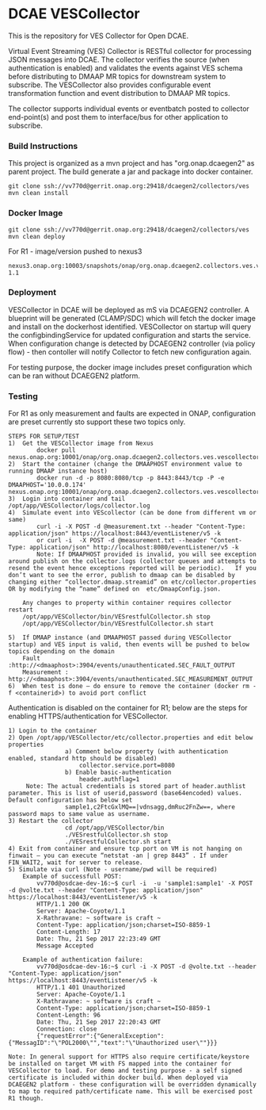DCAE VESCollector
======================================

This is the repository for VES Collector for Open DCAE.

Virtual Event Streaming (VES) Collector is RESTful collector for processing JSON messages into DCAE. The collector verifies the source (when authentication is enabled) and validates the events against VES schema before distributing to DMAAP MR topics for downstream system to subscribe. The VESCollector also provides configurable event transformation function and event distribution to DMAAP MR topics.

The collector supports individual events or eventbatch posted to collector end-point(s) and post them to interface/bus for other application to subscribe.


### Build Instructions

This project is organized as a mvn project and has "org.onap.dcaegen2" as parent project. The build generate a jar and package into docker container. 

```
git clone ssh://vv770d@gerrit.onap.org:29418/dcaegen2/collectors/ves
mvn clean install
```

### Docker Image


```
git clone ssh://vv770d@gerrit.onap.org:29418/dcaegen2/collectors/ves
mvn clean deploy
```

For R1 - image/version  pushed to nexus3 
```
nexus3.onap.org:10003/snapshots/onap/org.onap.dcaegen2.collectors.ves.vescollector   1.1 
```

### Deployment

VESCollector in DCAE will be deployed as mS via DCAEGEN2 controller. A blueprint will be generated (CLAMP/SDC) which will fetch the docker image and install on the dockerhost identified. VESCollector on startup will query the configbindingService for updated configuration and starts the service. When configuration change is detected by DCAEGEN2 controller (via policy flow) - then contoller will notify Collector to fetch new configuration again. 

For testing purpose, the docker image includes preset configuration which can be ran without DCAEGEN2 platform.


### Testing

For R1 as only measurement and faults are expected in ONAP, configuration are preset currently sto support these two topics only.

```
STEPS FOR SETUP/TEST
1)	Get the VESCollector image from Nexus
		docker pull nexus.onap.org:10001/onap/org.onap.dcaegen2.collectors.ves.vescollector:1.1
2)	Start the container (change the DMAAPHOST environment value to running DMAAP instance host)
		docker run -d -p 8080:8080/tcp -p 8443:8443/tcp -P -e DMAAPHOST='10.0.0.174' nexus.onap.org:10001/onap/org.onap.dcaegen2.collectors.ves.vescollector:1.1
3)	Login into container and tail /opt/app/VESCollector/logs/collector.log
4)	Simulate event into VEScollector (can be done from different vm or same)
		curl -i -X POST -d @measurement.txt --header "Content-Type: application/json" https://localhost:8443/eventListener/v5 -k
		or curl -i  -X POST -d @measurement.txt --header "Content-Type: application/json" http://localhost:8080/eventListener/v5 -k
        Note: If DMAAPHOST provided is invalid, you will see exception around publish on the collector.logs (collector queues and attempts to resend the event hence exceptions reported will be periodic).   If you don’t want to see the error, publish to dmaap can be disabled by changing either “collector.dmaap.streamid” on etc/collector.properties OR by modifying the “name” defined on  etc/DmaapConfig.json. 

	Any changes to property within container requires collector restart
	/opt/app/VESCollector/bin/VESrestfulCollector.sh stop
	/opt/app/VESCollector/bin/VESrestfulCollector.sh start 

5)	If DMAAP instance (and DMAAPHOST passed during VESCollector startup) and VES input is valid, then events will be pushed to below topics depending on the domain
	Fault :http://<dmaaphost>:3904/events/unauthenticated.SEC_FAULT_OUTPUT
	Measurement : http://<dmaaphost>:3904/events/unauthenticated.SEC_MEASUREMENT_OUTPUT
6)	When test is done – do ensure to remove the container (docker rm -f <containerid>) to avoid port conflict
```

Authentication is disabled on the container for R1; below are the steps for enabling HTTPS/authentication for VESCollector. 
```
1) Login to the container
2) Open /opt/app/VESCollector/etc/collector.properties and edit below properties
                a) Comment below property (with authentication enabled, standard http should be disabled)
	                collector.service.port=8080
                b) Enable basic-authentication 
	                header.authflag=1
     Note: The actual credentials is stored part of header.authlist parameter. This is list of userid,password (base64encoded) values. Default configuration has below set
                sample1,c2FtcGxlMQ==|vdnsagg,dmRuc2FnZw==, where password maps to same value as username.
3) Restart the collector
                cd /opt/app/VESCollector/bin
                ./VESrestfulCollector.sh stop
                ./VESrestfulCollector.sh start                               
4) Exit from container and ensure tcp port on VM is not hanging on finwait – you can execute “netstat -an | grep 8443” . If under FIN_WAIT2, wait for server to release.
5) Simulate via curl (Note - username/pwd will be required)      
	Example of successfull POST:
		vv770d@osdcae-dev-16:~$ curl -i  -u 'sample1:sample1' -X POST -d @volte.txt --header "Content-Type: application/json" https://localhost:8443/eventListener/v5 -k
		HTTP/1.1 200 OK
		Server: Apache-Coyote/1.1
		X-Rathravane: ~ software is craft ~
		Content-Type: application/json;charset=ISO-8859-1
		Content-Length: 17
		Date: Thu, 21 Sep 2017 22:23:49 GMT
		Message Accepted

	Example of authentication failure:
		vv770d@osdcae-dev-16:~$ curl -i -X POST -d @volte.txt --header "Content-Type: application/json" https://localhost:8443/eventListener/v5 -k
		HTTP/1.1 401 Unauthorized
		Server: Apache-Coyote/1.1
		X-Rathravane: ~ software is craft ~
		Content-Type: application/json;charset=ISO-8859-1
		Content-Length: 96
		Date: Thu, 21 Sep 2017 22:20:43 GMT
		Connection: close
		{"requestError":{"GeneralException":{"MessagID":"\"POL2000\"","text":"\"Unauthorized user\""}}}

Note: In general support for HTTPS also require certificate/keystore be installed on target VM with FS mapped into the container for VESCollector to load. For demo and testing purpose - a self signed certificate is included within docker build. When deployed via DCAEGEN2 platform - these configuration will be overridden dynamically to map to required path/certificate name. This will be exercised post R1 though.
```
